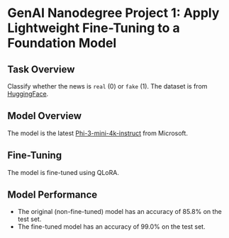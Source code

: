 # GenAI Nanodegree Project 1: Apply Lightweight Fine-Tuning to a Foundation Model

## Task Overview

Classify whether the news is `real` (0) or `fake` (1). The dataset is from [HuggingFace](https://huggingface.co/datasets/mohammadjavadpirhadi/fake-news-detection-dataset-english).

## Model Overview

The model is the latest [Phi-3-mini-4k-instruct](https://huggingface.co/microsoft/Phi-3-mini-4k-instruct) from Microsoft.

## Fine-Tuning

The model is fine-tuned using QLoRA.

## Model Performance

- The original (non-fine-tuned) model has an accuracy of 85.8% on the test set.
- The fine-tuned model has an accuracy of 99.0% on the test set.
